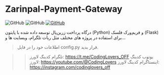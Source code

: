# Zarinpal-Payment-Gateway

![GitHub](https://img.shields.io/badge/License-MIT-blue)
![GitHub](https://img.shields.io/badge/Python-3.8_%7C_3.9_%7C_3.10_%7C_3.11-yellow)
[![GitHub](https://img.shields.io/badge/Community-Telegram-red?logo=telegram&link=https%3A%2F%2Ft.me%2FCodingLovers_GP)](https://t.me/CodingLovers_GP)

درگاه پرداخت زرین‌پال توسعه داده شده با پایتون (Python) و فریم‌ورک فلسک (Flask) برای استفاده در پروژه های مختلف مثل ربات تلگرام، وبسایت ها و...
> اطلاعات خود را در فایل config.py قرار بدید.

>> تلگرام کدینگ لاورز: https://t.me/CodingLovers_OFF
>> یوتوب کدینگ لاورز: https://youtube.com/@CodingLovers
>> اینستاگرام کدینگ لاورز: https://instagram.com/codinglovers_off
